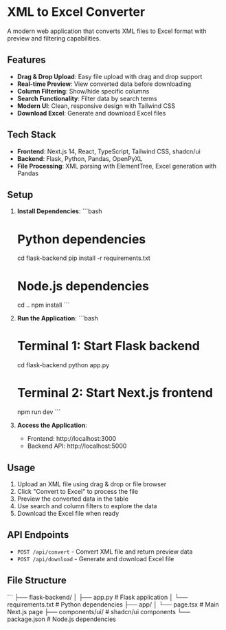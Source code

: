 # XML to Excel Converter

A modern web application that converts XML files to Excel format with preview and filtering capabilities.

## Features

- **Drag & Drop Upload**: Easy file upload with drag and drop support
- **Real-time Preview**: View converted data before downloading
- **Column Filtering**: Show/hide specific columns
- **Search Functionality**: Filter data by search terms
- **Modern UI**: Clean, responsive design with Tailwind CSS
- **Download Excel**: Generate and download Excel files

## Tech Stack

- **Frontend**: Next.js 14, React, TypeScript, Tailwind CSS, shadcn/ui
- **Backend**: Flask, Python, Pandas, OpenPyXL
- **File Processing**: XML parsing with ElementTree, Excel generation with Pandas

## Setup

1. **Install Dependencies**:
   \`\`\`bash
   # Python dependencies
   cd flask-backend
   pip install -r requirements.txt
   
   # Node.js dependencies
   cd ..
   npm install
   \`\`\`

2. **Run the Application**:
   \`\`\`bash
   # Terminal 1: Start Flask backend
   cd flask-backend
   python app.py
   
   # Terminal 2: Start Next.js frontend
   npm run dev
   \`\`\`

3. **Access the Application**:
   - Frontend: http://localhost:3000
   - Backend API: http://localhost:5000

## Usage

1. Upload an XML file using drag & drop or file browser
2. Click "Convert to Excel" to process the file
3. Preview the converted data in the table
4. Use search and column filters to explore the data
5. Download the Excel file when ready

## API Endpoints

- `POST /api/convert` - Convert XML file and return preview data
- `POST /api/download` - Generate and download Excel file

## File Structure

\`\`\`
├── flask-backend/
│   ├── app.py              # Flask application
│   └── requirements.txt    # Python dependencies
├── app/
│   └── page.tsx           # Main Next.js page
├── components/ui/         # shadcn/ui components
└── package.json          # Node.js dependencies
